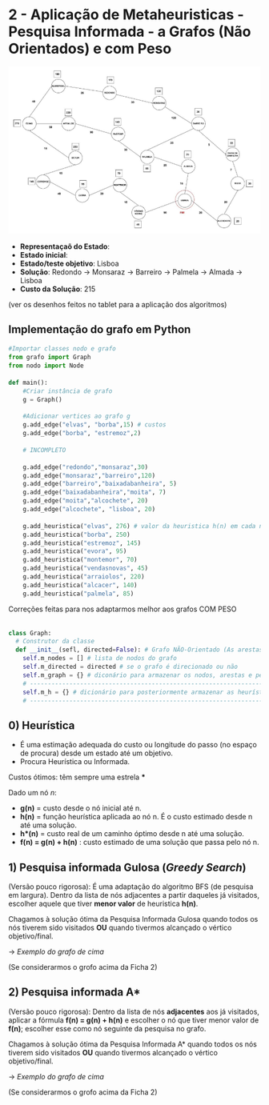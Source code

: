 # 2 - Aplicação de Metaheuristicas - Pesquisa Informada - a Grafos (Não Orientados) e com Peso

![alt text](https://github.com/GuiSSMartins/Inteligencia_Artificial_Python/blob/main/Grafo_Peso_Ficha2.png?raw=true)

- __Representaçaõ do Estado__:
- __Estado inicial__:
- __Estado/teste objetivo__: Lisboa
- __Solução__: Redondo -> Monsaraz -> Barreiro -> Palmela -> Almada -> Lisboa
- __Custo da Solução__: 215


(ver os desenhos feitos no tablet para a aplicação dos algoritmos)

## Implementação do grafo em Python

```python
#Importar classes nodo e grafo
from grafo import Graph
from nodo import Node

def main():
    #Criar instância de grafo
    g = Graph()

    #Adicionar vertices ao grafo g
    g.add_edge("elvas", "borba",15) # custos
    g.add_edge("borba", "estremoz",2)

    # INCOMPLETO

    g.add_edge("redondo","monsaraz",30)
    g.add_edge("monsaraz","barreiro",120)
    g.add_edge("barreiro","baixadabanheira", 5)
    g.add_edge("baixadabanheira","moita", 7)
    g.add_edge("moita","alcochete", 20)
    g.add_edge("alcochete", "lisboa", 20)
    
    g.add_heuristica("elvas", 276) # valor da heuristica h(n) em cada nõ
    g.add_heuristica("borba", 250)
    g.add_heuristica("estremoz", 145)
    g.add_heuristica("evora", 95)
    g.add_heuristica("montemor", 70)
    g.add_heuristica("vendasnovas", 45)
    g.add_heuristica("arraiolos", 220)
    g.add_heuristica("alcacer", 140)
    g.add_heuristica("palmela", 85)
```

Correções feitas para nos adaptarmos melhor aos grafos COM PESO

```python

class Graph:
  # Construtor da classe
  def __init__(sefl, directed=False): # Grafo NÃO-Orientado (As arestas não têm sentido)
    self.m_nodes = [] # lista de nodos do grafo
    self.m_directed = directed # se o grafo é direcionado ou não
    self.m_graph = {} # diconário para armazenar os nodos, arestas e pesos
    # -------------------------------------------------------------------------------------------------------------
    self.m_h = {} # dicionário para posteriormente armazenar as heurísticas para cada nodo, usado na pesquisa informada
    # --------------------------------------------------------------------------------------------------------------
```
## 0) Heurística
- É uma estimação adequada do custo ou longitude do passo (no espaço de procura) desde um estado até um objetivo.
- Procura Heurística ou Informada.

Custos ótimos: têm sempre uma estrela __*__

Dado um nó _n_:
- __g(n)__ = custo desde o nó inicial até n.
- __h(n)__ = função heurística aplicada ao nó n. É o custo estimado desde n até uma solução.
- __h*(n)__ = custo real de um caminho óptimo desde n até uma solução.
- __f(n) = g(n) + h(n)__ : custo estimado de uma solução que passa pelo nó n.


## 1) Pesquisa informada Gulosa (_Greedy Search_)

(Versão pouco rigorosa): É uma adaptação do algoritmo BFS (de pesquisa em largura). Dentro da lista de nós adjacentes a partir daqueles já visitados, escolher aquele que tiver __menor valor__ de heuristica __h(n)__.

Chagamos à solução ótima da Pesquisa Informada Gulosa quando todos os nós tiverem sido visitados __OU__ quando tivermos alcançado o vértico objetivo/final.

-> _Exemplo do grafo de cima_

(Se considerarmos o grofo acima da Ficha 2)

## 2) Pesquisa informada A*

(Versão pouco rigorosa): Dentro da lista de nós __adjacentes__ aos já visitados, aplicar a fórmula __f(n) = g(n) + h(n)__ e escolher o nó que tiver menor valor de __f(n)__; escolher esse como nó seguinte da pesquisa no grafo.

Chagamos à solução ótima da Pesquisa Informada A* quando todos os nós tiverem sido visitados __OU__ quando tivermos alcançado o vértico objetivo/final.

-> _Exemplo do grafo de cima_

(Se considerarmos o grofo acima da Ficha 2)

